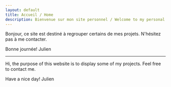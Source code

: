 ```yaml
---
layout: default
title: Accueil / Home
description: Bienvenue sur mon site personnel / Welcome to my personal website
---
```


Bonjour,
ce site est destiné à regrouper certains de mes projets. N'hésitez pas à me contacter. 

Bonne journée!
Julien

___

Hi,
the purpose of this website is to display some of my projects. Feel free to contact me.

Have a nice day!
Julien